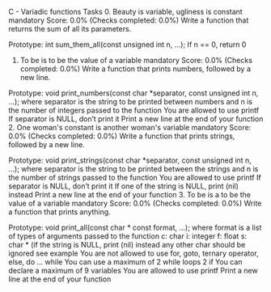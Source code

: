  C - Variadic functions
Tasks
0. Beauty is variable, ugliness is constant
mandatory
Score: 0.0% (Checks completed: 0.0%)
Write a function that returns the sum of all its parameters.

Prototype: int sum_them_all(const unsigned int n, ...);
If n == 0, return 0
1. To be is to be the value of a variable
mandatory
Score: 0.0% (Checks completed: 0.0%)
Write a function that prints numbers, followed by a new line.

Prototype: void print_numbers(const char *separator, const unsigned int n, ...);
where separator is the string to be printed between numbers
and n is the number of integers passed to the function
You are allowed to use printf
If separator is NULL, don’t print it
Print a new line at the end of your function
2. One woman's constant is another woman's variable
mandatory
Score: 0.0% (Checks completed: 0.0%)
Write a function that prints strings, followed by a new line.

Prototype: void print_strings(const char *separator, const unsigned int n, ...);
where separator is the string to be printed between the strings
and n is the number of strings passed to the function
You are allowed to use printf
If separator is NULL, don’t print it
If one of the string is NULL, print (nil) instead
Print a new line at the end of your function
3. To be is a to be the value of a variable
mandatory
Score: 0.0% (Checks completed: 0.0%)
Write a function that prints anything.

Prototype: void print_all(const char * const format, ...);
where format is a list of types of arguments passed to the function
c: char
i: integer
f: float
s: char * (if the string is NULL, print (nil) instead
any other char should be ignored
see example
You are not allowed to use for, goto, ternary operator, else, do ... while
You can use a maximum of
2 while loops
2 if
You can declare a maximum of 9 variables
You are allowed to use printf
Print a new line at the end of your function

